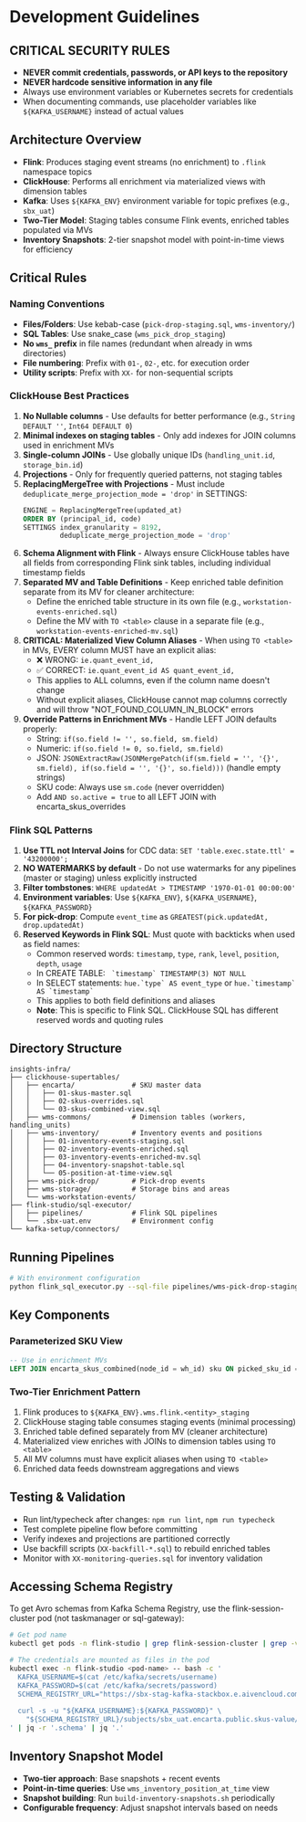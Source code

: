 # Development Guidelines

## CRITICAL SECURITY RULES
- **NEVER commit credentials, passwords, or API keys to the repository**
- **NEVER hardcode sensitive information in any file**
- Always use environment variables or Kubernetes secrets for credentials
- When documenting commands, use placeholder variables like `${KAFKA_USERNAME}` instead of actual values

## Architecture Overview
- **Flink**: Produces staging event streams (no enrichment) to `.flink` namespace topics
- **ClickHouse**: Performs all enrichment via materialized views with dimension tables
- **Kafka**: Uses `${KAFKA_ENV}` environment variable for topic prefixes (e.g., `sbx_uat`)
- **Two-Tier Model**: Staging tables consume Flink events, enriched tables populated via MVs
- **Inventory Snapshots**: 2-tier snapshot model with point-in-time views for efficiency

## Critical Rules

### Naming Conventions
- **Files/Folders**: Use kebab-case (`pick-drop-staging.sql`, `wms-inventory/`)
- **SQL Tables**: Use snake_case (`wms_pick_drop_staging`)
- **No `wms_` prefix** in file names (redundant when already in wms directories)
- **File numbering**: Prefix with `01-`, `02-`, etc. for execution order
- **Utility scripts**: Prefix with `XX-` for non-sequential scripts

### ClickHouse Best Practices
1. **No Nullable columns** - Use defaults for better performance (e.g., `String DEFAULT ''`, `Int64 DEFAULT 0`)
2. **Minimal indexes on staging tables** - Only add indexes for JOIN columns used in enrichment MVs
3. **Single-column JOINs** - Use globally unique IDs (`handling_unit.id`, `storage_bin.id`)
4. **Projections** - Only for frequently queried patterns, not staging tables
5. **ReplacingMergeTree with Projections** - Must include `deduplicate_merge_projection_mode = 'drop'` in SETTINGS:
   ```sql
   ENGINE = ReplacingMergeTree(updated_at)
   ORDER BY (principal_id, code)
   SETTINGS index_granularity = 8192,
            deduplicate_merge_projection_mode = 'drop'
   ```
6. **Schema Alignment with Flink** - Always ensure ClickHouse tables have all fields from corresponding Flink sink tables, including individual timestamp fields
7. **Separated MV and Table Definitions** - Keep enriched table definition separate from its MV for cleaner architecture:
   - Define the enriched table structure in its own file (e.g., `workstation-events-enriched.sql`)
   - Define the MV with `TO <table>` clause in a separate file (e.g., `workstation-events-enriched-mv.sql`)
8. **CRITICAL: Materialized View Column Aliases** - When using `TO <table>` in MVs, EVERY column MUST have an explicit alias:
   - ❌ WRONG: `ie.quant_event_id,` 
   - ✅ CORRECT: `ie.quant_event_id AS quant_event_id,`
   - This applies to ALL columns, even if the column name doesn't change
   - Without explicit aliases, ClickHouse cannot map columns correctly and will throw "NOT_FOUND_COLUMN_IN_BLOCK" errors
9. **Override Patterns in Enrichment MVs** - Handle LEFT JOIN defaults properly:
   - String: `if(so.field != '', so.field, sm.field)`
   - Numeric: `if(so.field != 0, so.field, sm.field)`
   - JSON: `JSONExtractRaw(JSONMergePatch(if(sm.field = '', '{}', sm.field), if(so.field = '', '{}', so.field)))` (handle empty strings)
   - SKU code: Always use `sm.code` (never overridden)
   - Add `AND so.active = true` to all LEFT JOIN with encarta_skus_overrides

### Flink SQL Patterns
1. **Use TTL not Interval Joins** for CDC data: `SET 'table.exec.state.ttl' = '43200000';`
2. **NO WATERMARKS by default** - Do not use watermarks for any pipelines (master or staging) unless explicitly instructed
3. **Filter tombstones**: `WHERE updatedAt > TIMESTAMP '1970-01-01 00:00:00'`
4. **Environment variables**: Use `${KAFKA_ENV}`, `${KAFKA_USERNAME}`, `${KAFKA_PASSWORD}`
5. **For pick-drop**: Compute `event_time` as `GREATEST(pick.updatedAt, drop.updatedAt)`
6. **Reserved Keywords in Flink SQL**: Must quote with backticks when used as field names:
   - Common reserved words: `timestamp`, `type`, `rank`, `level`, `position`, `depth`, `usage`
   - In CREATE TABLE: `` `timestamp` TIMESTAMP(3) NOT NULL``
   - In SELECT statements: ``hue.`type` AS event_type`` or ``hue.`timestamp` AS `timestamp` ``
   - This applies to both field definitions and aliases
   - **Note**: This is specific to Flink SQL. ClickHouse SQL has different reserved words and quoting rules

## Directory Structure
```
insights-infra/
├── clickhouse-supertables/
│   ├── encarta/              # SKU master data
│   │   ├── 01-skus-master.sql
│   │   ├── 02-skus-overrides.sql
│   │   └── 03-skus-combined-view.sql
│   ├── wms-commons/          # Dimension tables (workers, handling_units)
│   ├── wms-inventory/        # Inventory events and positions
│   │   ├── 01-inventory-events-staging.sql
│   │   ├── 02-inventory-events-enriched.sql
│   │   ├── 03-inventory-events-enriched-mv.sql
│   │   ├── 04-inventory-snapshot-table.sql
│   │   └── 05-position-at-time-view.sql
│   ├── wms-pick-drop/        # Pick-drop events
│   ├── wms-storage/          # Storage bins and areas
│   └── wms-workstation-events/
├── flink-studio/sql-executor/
│   ├── pipelines/            # Flink SQL pipelines
│   └── .sbx-uat.env          # Environment config
└── kafka-setup/connectors/
```

## Running Pipelines
```bash
# With environment configuration
python flink_sql_executor.py --sql-file pipelines/wms-pick-drop-staging.sql --env-file .sbx-uat.env
```

## Key Components

### Parameterized SKU View
```sql
-- Use in enrichment MVs
LEFT JOIN encarta_skus_combined(node_id = wh_id) sku ON picked_sku_id = sku.sku_id
```

### Two-Tier Enrichment Pattern
1. Flink produces to `${KAFKA_ENV}.wms.flink.<entity>_staging`
2. ClickHouse staging table consumes staging events (minimal processing)
3. Enriched table defined separately from MV (cleaner architecture)
4. Materialized view enriches with JOINs to dimension tables using `TO <table>`
5. All MV columns must have explicit aliases when using `TO <table>`
6. Enriched data feeds downstream aggregations and views

## Testing & Validation
- Run lint/typecheck after changes: `npm run lint`, `npm run typecheck`
- Test complete pipeline flow before committing
- Verify indexes and projections are partitioned correctly
- Use backfill scripts (`XX-backfill-*.sql`) to rebuild enriched tables
- Monitor with `XX-monitoring-queries.sql` for inventory validation

## Accessing Schema Registry
To get Avro schemas from Kafka Schema Registry, use the flink-session-cluster pod (not taskmanager or sql-gateway):
```bash
# Get pod name
kubectl get pods -n flink-studio | grep flink-session-cluster | grep -v taskmanager

# The credentials are mounted as files in the pod
kubectl exec -n flink-studio <pod-name> -- bash -c '
  KAFKA_USERNAME=$(cat /etc/kafka/secrets/username)
  KAFKA_PASSWORD=$(cat /etc/kafka/secrets/password)
  SCHEMA_REGISTRY_URL="https://sbx-stag-kafka-stackbox.e.aivencloud.com:22159"
  
  curl -s -u "${KAFKA_USERNAME}:${KAFKA_PASSWORD}" \
    "${SCHEMA_REGISTRY_URL}/subjects/sbx_uat.encarta.public.skus-value/versions/latest"
' | jq -r '.schema' | jq '.'
```

## Inventory Snapshot Model
- **Two-tier approach**: Base snapshots + recent events
- **Point-in-time queries**: Use `wms_inventory_position_at_time` view
- **Snapshot building**: Run `build-inventory-snapshots.sh` periodically
- **Configurable frequency**: Adjust snapshot intervals based on needs
```